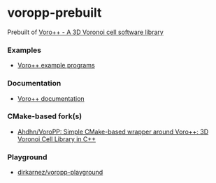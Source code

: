 voropp-prebuilt
===============
Prebuilt of [Voro++ - A 3D Voronoi cell software library](https://math.lbl.gov/voro++/)

### Examples
- [Voro++ example programs](https://math.lbl.gov/voro++/examples/)

### Documentation
- [Voro++ documentation](https://math.lbl.gov/voro++/doc/)

### CMake-based fork(s)
- [Ahdhn/VoroPP: Simple CMake-based wrapper around Voro++: 3D Voronoi Cell Library in C++](https://github.com/Ahdhn/VoroPP)

### Playground
- [dirkarnez/voropp-playground](https://github.com/dirkarnez/voropp-playground)
